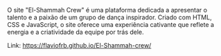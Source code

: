 O site "El-Shammah Crew" é uma plataforma dedicada a apresentar o talento e a paixão de um grupo de dança inspirador. Criado com HTML, CSS e JavaScript, o site oferece uma experiência cativante que reflete a energia e a criatividade da equipe por trás dele.

Link: https://flaviofrb.github.io/El-Shammah-crew/
